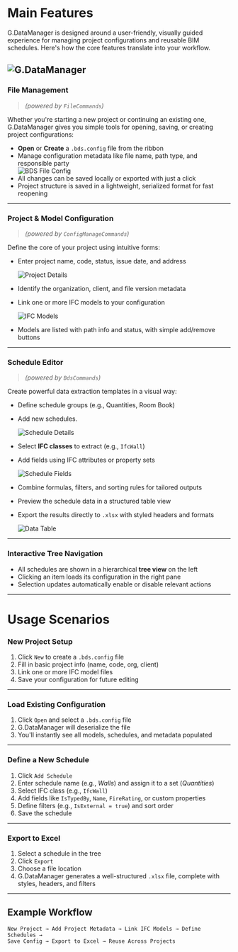 ﻿# Main Features  

G.DataManager is designed around a user-friendly, visually guided experience for managing project configurations and reusable BIM schedules. Here's how the core features translate into your workflow.  

![G.DataManager](../assets/images/GManager.png)
---

### File Management  
> *(powered by `FileCommands`)*

Whether you're starting a new project or continuing an existing one, G.DataManager gives you simple tools for opening, saving, or creating project configurations:

- **Open** or **Create** a `.bds.config` file from the ribbon
- Manage configuration metadata like file name, path type, and responsible party  
  ![BDS File Config](../assets/images/GManager_BDS.png)
- All changes can be saved locally or exported with just a click
- Project structure is saved in a lightweight, serialized format for fast reopening

---

### Project & Model Configuration  
> *(powered by `ConfigManageCommands`)*

Define the core of your project using intuitive forms:

- Enter project name, code, status, issue date, and address 

  ![Project Details](../assets/images/GManager_ProjectDetails.png)

- Identify the organization, client, and file version metadata
- Link one or more IFC models to your configuration  

  ![IFC Models](../assets/images/GManager_Models.png)

- Models are listed with path info and status, with simple add/remove buttons

---

### Schedule Editor  
> *(powered by `BdsCommands`)*

Create powerful data extraction templates in a visual way:

- Define schedule groups (e.g., Quantities, Room Book)
- Add new schedules.

  ![Schedule Details](../assets/images/GManager_ScheduleDetails.png)

- Select **IFC classes** to extract (e.g., `IfcWall`)
- Add fields using IFC attributes or property sets  

  ![Schedule Fields](../assets/images/GManager_ScheduleFields.png)

- Combine formulas, filters, and sorting rules for tailored outputs
- Preview the schedule data in a structured table view
- Export the results directly to `.xlsx` with styled headers and formats  
  
  ![Data Table](../assets/images/GManager.png)

---

### Interactive Tree Navigation  

- All schedules are shown in a hierarchical **tree view** on the left
- Clicking an item loads its configuration in the right pane
- Selection updates automatically enable or disable relevant actions

---

# Usage Scenarios

### New Project Setup
1. Click `New` to create a `.bds.config` file
2. Fill in basic project info (name, code, org, client)
3. Link one or more IFC model files
4. Save your configuration for future editing

---

### Load Existing Configuration
1. Click `Open` and select a `.bds.config` file
2. G.DataManager will deserialize the file
3. You'll instantly see all models, schedules, and metadata populated

---

### Define a New Schedule
1. Click `Add Schedule`
2. Enter schedule name (e.g., *Walls*) and assign it to a set (*Quantities*)
3. Select IFC class (e.g., `IfcWall`)
4. Add fields like `IsTypedBy`, `Name`, `FireRating`, or custom properties
5. Define filters (e.g., `IsExternal = true`) and sort order
6. Save the schedule

---

### Export to Excel
1. Select a schedule in the tree
2. Click `Export`
3. Choose a file location
4. G.DataManager generates a well-structured `.xlsx` file, complete with styles, headers, and filters

---

## Example Workflow

```plaintext
New Project → Add Project Metadata → Link IFC Models → Define Schedules →
Save Config → Export to Excel → Reuse Across Projects